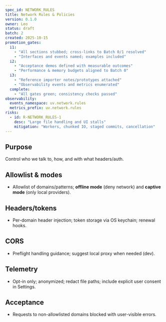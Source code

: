 ```yaml
---
spec_id: NETWORK_RULES
title: Network Rules & Policies
version: 0.1.0
owner: Leo
status: draft
batch: 2
created: 2025-10-15
promotion_gates:
  i1:
    - "All sections stubbed; cross-links to Batch 0/1 resolved"
    - "Interfaces and events named; examples included"
  i2:
    - "Acceptance demos defined with measurable outcomes"
    - "Performance & memory budgets aligned to Batch 0"
  i3:
    - "Reference importer notes/prototypes attached"
    - "Observability events and metrics enumerated"
  complete:
    - "All gates green; consistency checks passed"
observability:
  events_namespace: uv.network.rules
  metrics_prefix: uv.network.rules
risks:
  - id: R-NETWORK_RULES-1
    desc: "Large file handling and UI stalls"
    mitigation: "Workers, chunked IO, staged commits, cancellation"
---
```


## Purpose
Control who we talk to, how, and with what headers/auth.

## Allowlist & modes
- Allowlist of domains/patterns; **offline mode** (deny network) and **captive mode** (only local providers).

## Headers/tokens
- Per-domain header injection; token storage via OS keychain; renewal hooks.

## CORS
- Preflight handling guidance; suggest local proxy when needed (dev).

## Telemetry
- Opt-in only; anonymized; redact file paths; include explicit user consent in Settings.

## Acceptance
- Requests to non-allowlisted domains blocked with user-visible errors.
